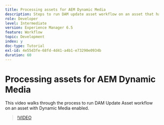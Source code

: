 ```yaml
---
title: Processing assets for AEM Dynamic Media
description: Steps to run DAM update asset workflow on an asset that has Dynamic Media Enabled.
role: Developer
level: Intermediate
version: Experience Manager 6.5
feature: Workflow
topic: Development
index: y
doc-type: Tutorial
exl-id: 4e55d3fe-68fd-4d41-a4b1-e73290e0934b
duration: 60
---
```

# Processing assets for AEM Dynamic Media

This video walks through the process to run DAM Update Asset workflow on an asset with Dynamic Media enabled.

>[!VIDEO](https://video.tv.adobe.com/v/335456?quality=12&learn=on)
